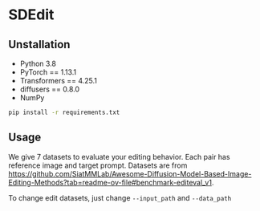 # SDEdit

## Unstallation

- Python 3.8
- PyTorch == 1.13.1
- Transformers == 4.25.1
- diffusers == 0.8.0
- NumPy

```bash
pip install -r requirements.txt
```

## Usage

We give 7 datasets to evaluate your editing behavior. Each pair has reference image and target prompt. Datasets are from https://github.com/SiatMMLab/Awesome-Diffusion-Model-Based-Image-Editing-Methods?tab=readme-ov-file#benchmark-editeval_v1.

To change edit datasets, just change `--input_path` and `--data_path`